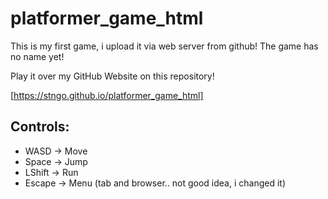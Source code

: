 # platformer_game_html
This is my first game, i upload it via web server from github!
The game has no name yet!

Play it over my GitHub Website on this repository!

[https://stngo.github.io/platformer_game_html]

## Controls:
- WASD -> Move
- Space -> Jump
- LShift -> Run
- Escape -> Menu  (tab and browser.. not good idea, i changed it)

